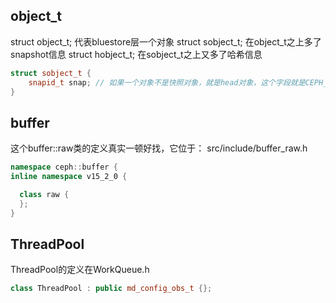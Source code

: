 ## object_t

struct object_t; 代表bluestore层一个对象
struct sobject_t; 在object_t之上多了snapshot信息
struct hobject_t; 在sobject_t之上又多了哈希信息

```c++
struct sobject_t {
    snapid_t snap; // 如果一个对象不是快照对象，就是head对象，这个字段就是CEPH_NOSNAP
}
```

## buffer

这个buffer::raw类的定义真实一顿好找，它位于：
src/include/buffer_raw.h

```c++
namespace ceph::buffer {
inline namespace v15_2_0 {

  class raw {
  };
}
```

## ThreadPool

ThreadPool的定义在WorkQueue.h

```c++
class ThreadPool : public md_config_obs_t {};
```
